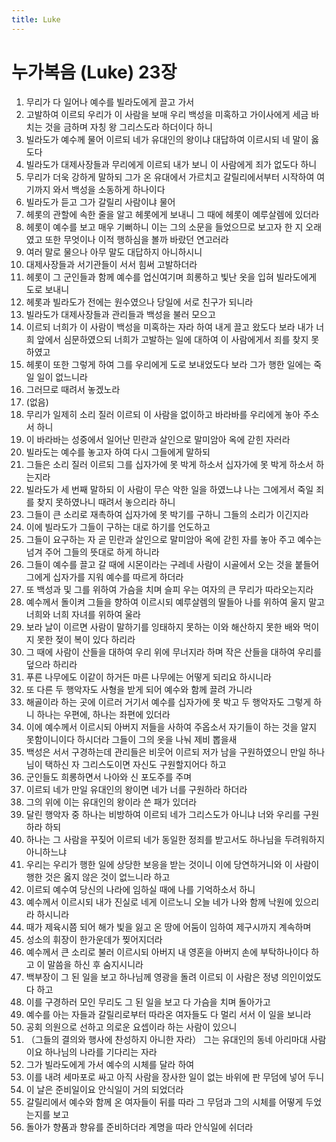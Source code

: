 ```yaml
---
title: Luke
---
```


# 누가복음 (Luke) 23장
1. 무리가 다 일어나 예수를 빌라도에게 끌고 가서
1. 고발하여 이르되 우리가 이 사람을 보매 우리 백성을 미혹하고 가이사에게 세금 바치는 것을 금하며 자칭 왕 그리스도라 하더이다 하니
1. 빌라도가 예수께 물어 이르되 네가 유대인의 왕이냐 대답하여 이르시되 네 말이 옳도다
1. 빌라도가 대제사장들과 무리에게 이르되 내가 보니 이 사람에게 죄가 없도다 하니
1. 무리가 더욱 강하게 말하되 그가 온 유대에서 가르치고 갈릴리에서부터 시작하여 여기까지 와서 백성을 소동하게 하나이다
1. 빌라도가 듣고 그가 갈릴리 사람이냐 물어
1. 헤롯의 관할에 속한 줄을 알고 헤롯에게 보내니 그 때에 헤롯이 예루살렘에 있더라
1. 헤롯이 예수를 보고 매우 기뻐하니 이는 그의 소문을 들었으므로 보고자 한 지 오래였고 또한 무엇이나 이적 행하심을 볼까 바랐던 연고러라
1. 여러 말로 물으나 아무 말도 대답하지 아니하시니
1. 대제사장들과 서기관들이 서서 힘써 고발하더라
1. 헤롯이 그 군인들과 함께 예수를 업신여기며 희롱하고 빛난 옷을 입혀 빌라도에게 도로 보내니
1. 헤롯과 빌라도가 전에는 원수였으나 당일에 서로 친구가 되니라
1. 빌라도가 대제사장들과 관리들과 백성을 불러 모으고
1. 이르되 너희가 이 사람이 백성을 미혹하는 자라 하여 내게 끌고 왔도다 보라 내가 너희 앞에서 심문하였으되 너희가 고발하는 일에 대하여 이 사람에게서 죄를 찾지 못하였고
1. 헤롯이 또한 그렇게 하여 그를 우리에게 도로 보내었도다 보라 그가 행한 일에는 죽일 일이 없느니라
1. 그러므로 때려서 놓겠노라
1. (없음)
1. 무리가 일제히 소리 질러 이르되 이 사람을 없이하고 바라바를 우리에게 놓아 주소서 하니
1. 이 바라바는 성중에서 일어난 민란과 살인으로 말미암아 옥에 갇힌 자러라
1. 빌라도는 예수를 놓고자 하여 다시 그들에게 말하되
1. 그들은 소리 질러 이르되 그를 십자가에 못 박게 하소서 십자가에 못 박게 하소서 하는지라
1. 빌라도가 세 번째 말하되 이 사람이 무슨 악한 일을 하였느냐 나는 그에게서 죽일 죄를 찾지 못하였나니 때려서 놓으리라 하니
1. 그들이 큰 소리로 재촉하여 십자가에 못 박기를 구하니 그들의 소리가 이긴지라
1. 이에 빌라도가 그들이 구하는 대로 하기를 언도하고
1. 그들이 요구하는 자 곧 민란과 살인으로 말미암아 옥에 갇힌 자를 놓아 주고 예수는 넘겨 주어 그들의 뜻대로 하게 하니라
1. 그들이 예수를 끌고 갈 때에 시몬이라는 구레네 사람이 시골에서 오는 것을 붙들어 그에게 십자가를 지워 예수를 따르게 하더라
1. 또 백성과 및 그를 위하여 가슴을 치며 슬피 우는 여자의 큰 무리가 따라오는지라
1. 예수께서 돌이켜 그들을 향하여 이르시되 예루살렘의 딸들아 나를 위하여 울지 말고 너희와 너희 자녀를 위하여 울라
1. 보라 날이 이르면 사람이 말하기를 잉태하지 못하는 이와 해산하지 못한 배와 먹이지 못한 젖이 복이 있다 하리라
1. 그 때에 사람이 산들을 대하여 우리 위에 무너지라 하며 작은 산들을 대하여 우리를 덮으라 하리라
1. 푸른 나무에도 이같이 하거든 마른 나무에는 어떻게 되리요 하시니라
1. 또 다른 두 행악자도 사형을 받게 되어 예수와 함께 끌려 가니라
1. 해골이라 하는 곳에 이르러 거기서 예수를 십자가에 못 박고 두 행악자도 그렇게 하니 하나는 우편에, 하나는 좌편에 있더라
1. 이에 예수께서 이르시되 아버지 저들을 사하여 주옵소서 자기들이 하는 것을 알지 못함이니이다 하시더라 그들이 그의 옷을 나눠 제비 뽑을새
1. 백성은 서서 구경하는데 관리들은 비웃어 이르되 저가 남을 구원하였으니 만일 하나님이 택하신 자 그리스도이면 자신도 구원할지어다 하고
1. 군인들도 희롱하면서 나아와 신 포도주를 주며
1. 이르되 네가 만일 유대인의 왕이면 네가 너를 구원하라 하더라
1. 그의 위에 이는 유대인의 왕이라 쓴 패가 있더라
1. 달린 행악자 중 하나는 비방하여 이르되 네가 그리스도가 아니냐 너와 우리를 구원하라 하되
1. 하나는 그 사람을 꾸짖어 이르되 네가 동일한 정죄를 받고서도 하나님을 두려워하지 아니하느냐
1. 우리는 우리가 행한 일에 상당한 보응을 받는 것이니 이에 당연하거니와 이 사람이 행한 것은 옳지 않은 것이 없느니라 하고
1. 이르되 예수여 당신의 나라에 임하실 때에 나를 기억하소서 하니
1. 예수께서 이르시되 내가 진실로 네게 이르노니 오늘 네가 나와 함께 낙원에 있으리라 하시니라
1. 때가 제육시쯤 되어 해가 빛을 잃고 온 땅에 어둠이 임하여 제구시까지 계속하며
1. 성소의 휘장이 한가운데가 찢어지더라
1. 예수께서 큰 소리로 불러 이르시되 아버지 내 영혼을 아버지 손에 부탁하나이다 하고 이 말씀을 하신 후 숨지시니라
1. 백부장이 그 된 일을 보고 하나님께 영광을 돌려 이르되 이 사람은 정녕 의인이었도다 하고
1. 이를 구경하러 모인 무리도 그 된 일을 보고 다 가슴을 치며 돌아가고
1. 예수를 아는 자들과 갈릴리로부터 따라온 여자들도 다 멀리 서서 이 일을 보니라
1. 공회 의원으로 선하고 의로운 요셉이라 하는 사람이 있으니
1. （그들의 결의와 행사에 찬성하지 아니한 자라） 그는 유대인의 동네 아리마대 사람이요 하나님의 나라를 기다리는 자라
1. 그가 빌라도에게 가서 예수의 시체를 달라 하여
1. 이를 내려 세마포로 싸고 아직 사람을 장사한 일이 없는 바위에 판 무덤에 넣어 두니
1. 이 날은 준비일이요 안식일이 거의 되었더라
1. 갈릴리에서 예수와 함께 온 여자들이 뒤를 따라 그 무덤과 그의 시체를 어떻게 두었는지를 보고
1. 돌아가 향품과 향유를 준비하더라 계명을 따라 안식일에 쉬더라